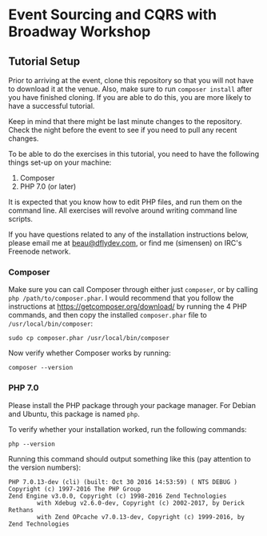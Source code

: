 # Event Sourcing and CQRS with Broadway Workshop

## Tutorial Setup

Prior to arriving at the event, clone this repository so that you will not have to download it at the venue. Also, make sure to run `composer install` after you have finished cloning. If you are able to do this, you are more likely to have a successful tutorial.

Keep in mind that there might be last minute changes to the repository. Check the night before the event to see if you need to pull any recent changes.

To be able to do the exercises in this tutorial, you need to have the following things set-up on your machine:

1. Composer
2. PHP 7.0 (or later)

It is expected that you know how to edit PHP files, and run them on the command line. All exercises will revolve around writing command line scripts.

If you have questions related to any of the installation instructions below, please email me at beau@dflydev.com, or find me (simensen) on IRC's Freenode network.

### Composer

Make sure you can call Composer through either just `composer`, or by calling `php /path/to/composer.phar`. I would recommend that you follow the instructions at https://getcomposer.org/download/ by running the 4 PHP commands, and then copy the installed `composer.phar` file to `/usr/local/bin/composer`:

    sudo cp composer.phar /usr/local/bin/composer

Now verify whether Composer works by running:

    composer --version

### PHP 7.0

Please install the PHP package through your package manager. For Debian and Ubuntu, this package is named `php`.

To verify whether your installation worked, run the following commands:

    php --version

Running this command should output something like this (pay attention to the version numbers):

    PHP 7.0.13-dev (cli) (built: Oct 30 2016 14:53:59) ( NTS DEBUG )
    Copyright (c) 1997-2016 The PHP Group
    Zend Engine v3.0.0, Copyright (c) 1998-2016 Zend Technologies
            with Xdebug v2.6.0-dev, Copyright (c) 2002-2017, by Derick Rethans
            with Zend OPcache v7.0.13-dev, Copyright (c) 1999-2016, by Zend Technologies
